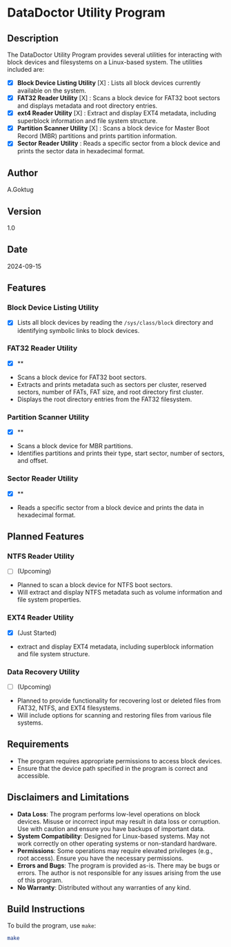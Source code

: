 # DataDoctor Utility Program

## Description
The DataDoctor Utility Program provides several utilities for interacting with block devices and filesystems on a Linux-based system. The utilities included are:

- [X] **Block Device Listing Utility** [X] : Lists all block devices currently available on the system.
- [X] **FAT32 Reader Utility** [X] : Scans a block device for FAT32 boot sectors and displays metadata and root directory entries.
- [X] **ext4 Reader Utility** [X] : Extract and display EXT4 metadata, including superblock information and file system structure.
- [X] **Partition Scanner Utility** [X] : Scans a block device for Master Boot Record (MBR) partitions and prints partition information.
- [X] **Sector Reader Utility** : Reads a specific sector from a block device and prints the sector data in hexadecimal format.

## Author
A.Goktug

## Version
1.0

## Date
2024-09-15

## Features

### Block Device Listing Utility
- [X] Lists all block devices by reading the `/sys/class/block` directory and identifying symbolic links to block devices.

### FAT32 Reader Utility
- [X] **
- Scans a block device for FAT32 boot sectors.
- Extracts and prints metadata such as sectors per cluster, reserved sectors, number of FATs, FAT size, and root directory first cluster.
- Displays the root directory entries from the FAT32 filesystem.

### Partition Scanner Utility
- [X] **
- Scans a block device for MBR partitions.
- Identifies partitions and prints their type, start sector, number of sectors, and offset.

### Sector Reader Utility
- [X] **
- Reads a specific sector from a block device and prints the data in hexadecimal format.

## Planned Features

### NTFS Reader Utility
- [ ] (Upcoming)
- Planned to scan a block device for NTFS boot sectors.
- Will extract and display NTFS metadata such as volume information and file system properties.

### EXT4 Reader Utility
- [X] (Just Started)
- extract and display EXT4 metadata, including superblock information and file system structure.

### Data Recovery Utility
- [ ] (Upcoming)
- Planned to provide functionality for recovering lost or deleted files from FAT32, NTFS, and EXT4 filesystems.
- Will include options for scanning and restoring files from various file systems.

## Requirements
- The program requires appropriate permissions to access block devices.
- Ensure that the device path specified in the program is correct and accessible.

## Disclaimers and Limitations
- **Data Loss**: The program performs low-level operations on block devices. Misuse or incorrect input may result in data loss or corruption. Use with caution and ensure you have backups of important data.
- **System Compatibility**: Designed for Linux-based systems. May not work correctly on other operating systems or non-standard hardware.
- **Permissions**: Some operations may require elevated privileges (e.g., root access). Ensure you have the necessary permissions.
- **Errors and Bugs**: The program is provided as-is. There may be bugs or errors. The author is not responsible for any issues arising from the use of this program.
- **No Warranty**: Distributed without any warranties of any kind.

## Build Instructions

To build the program, use `make`:

```bash
make
